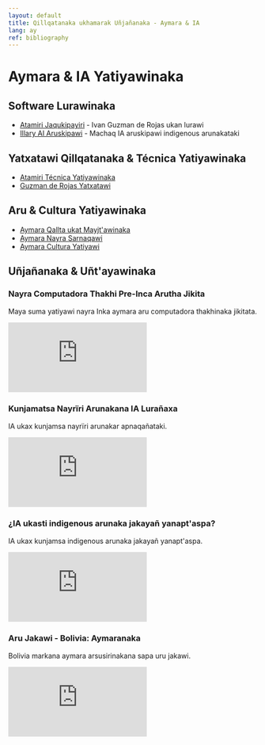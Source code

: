```yaml
---
layout: default
title: Qillqatanaka ukhamarak Uñjañanaka - Aymara & IA
lang: ay
ref: bibliography
---
```


# Aymara & IA Yatiyawinaka

<style>
.video-container {
    position: relative;
    padding-bottom: 28.125%;
    height: 0;
    overflow: hidden;
    margin-bottom: 20px;
    max-width: 280px;
}

.video-container iframe {
    position: absolute;
    top: 0;
    left: 0;
    width: 100%;
    height: 100%;
}
</style>

## Software Lurawinaka
- [Atamiri Jaqukipayiri](http://www.atamiri.cc/en/AtamiriSolution/History/index.html) - Ivan Guzman de Rojas ukan lurawi
- [Illary AI Aruskipawi](https://www.youtube.com/watch?v=yoOYqHnPlcM) - Machaq IA aruskipawi indigenous arunakataki

## Yatxatawi Qillqatanaka & Técnica Yatiyawinaka
- [Atamiri Técnica Yatiyawinaka](https://mt-archive.net/90/BCS-22-1994-Stanton.pdf)
- [Guzman de Rojas Yatxatawi](https://aclanthology.org/www.mt-archive.info/Guzman-2006.pdf)

## Aru & Cultura Yatiyawinaka
- [Aymara Qallta ukat Mayjt'awinaka](https://lingweb.eva.mpg.de/quechua/Eng/Sounds/Aymara/AymaraOriginsAndDiversity.htm)
- [Aymara Nayra Sarnaqawi](https://aymara.org/webarchives/www2002/english/histo.php)
- [Aymara Cultura Yatiyawi](https://www.folklore.earth/culture/aymara/)

## Uñjañanaka & Uñt'ayawinaka

### Nayra Computadora Thakhi Pre-Inca Arutha Jikita
Maya suma yatiyawi nayra Inka aymara aru computadora thakhinaka jikitata.

<div class="video-container">
<iframe src="https://www.youtube.com/embed/EXxauprYQEA" frameborder="0" allow="accelerometer; autoplay; clipboard-write; encrypted-media; gyroscope; picture-in-picture" allowfullscreen></iframe>
</div>

### Kunjamatsa Nayrïri Arunakana IA Lurañaxa
IA ukax kunjamsa nayrïri arunakar apnaqañataki.

<div class="video-container">
<iframe src="https://www.youtube.com/embed/Omp3X-FXdLs" frameborder="0" allow="accelerometer; autoplay; clipboard-write; encrypted-media; gyroscope; picture-in-picture" allowfullscreen></iframe>
</div>

### ¿IA ukasti indigenous arunaka jakayañ yanapt'aspa?
IA ukax kunjamsa indigenous arunaka jakayañ yanapt'aspa.

<div class="video-container">
<iframe src="https://www.youtube.com/embed/pG9oHJWdJnY" frameborder="0" allow="accelerometer; autoplay; clipboard-write; encrypted-media; gyroscope; picture-in-picture" allowfullscreen></iframe>
</div>

### Aru Jakawi - Bolivia: Aymaranaka
Bolivia markana aymara arsusirinakana sapa uru jakawi.

<div class="video-container">
<iframe src="https://www.youtube.com/embed/mrAFT4NbG7k" frameborder="0" allow="accelerometer; autoplay; clipboard-write; encrypted-media; gyroscope; picture-in-picture" allowfullscreen></iframe>
</div>

